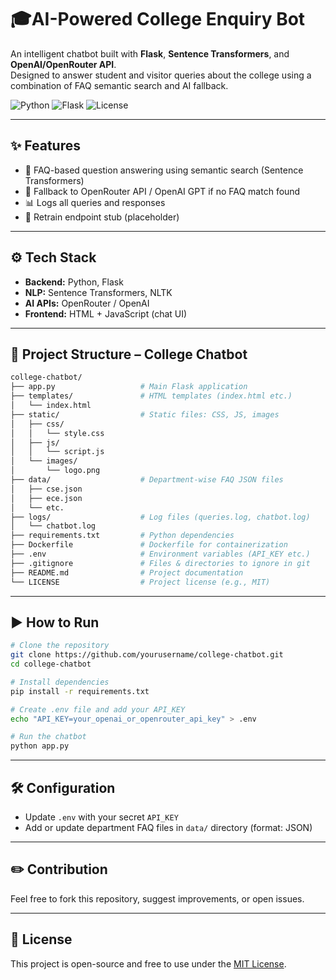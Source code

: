# 🎓AI-Powered College Enquiry Bot

An intelligent chatbot built with **Flask**, **Sentence Transformers**, and **OpenAI/OpenRouter API**.  
Designed to answer student and visitor queries about the college using a combination of FAQ semantic search and AI fallback.

![Python](https://img.shields.io/badge/Python-3.8%2B-blue)
![Flask](https://img.shields.io/badge/Flask-2.x-green)
![License](https://img.shields.io/badge/License-MIT-lightgrey)

---

## ✨ Features
- 🤖 FAQ-based question answering using semantic search (Sentence Transformers)
- 🧠 Fallback to OpenRouter API / OpenAI GPT if no FAQ match found
- 📊 Logs all queries and responses
- 🔄 Retrain endpoint stub (placeholder)

---

## ⚙️ Tech Stack
- **Backend:** Python, Flask
- **NLP:** Sentence Transformers, NLTK
- **AI APIs:** OpenRouter / OpenAI
- **Frontend:** HTML + JavaScript (chat UI)

---

## 📂 Project Structure – College Chatbot

```bash
college-chatbot/
├── app.py                   # Main Flask application
├── templates/               # HTML templates (index.html etc.)
│   └── index.html
├── static/                  # Static files: CSS, JS, images
│   ├── css/
│   │   └── style.css
│   ├── js/
│   │   └── script.js
│   └── images/
│       └── logo.png
├── data/                    # Department-wise FAQ JSON files
│   ├── cse.json
│   ├── ece.json
│   └── etc.
├── logs/                    # Log files (queries.log, chatbot.log)
│   └── chatbot.log
├── requirements.txt         # Python dependencies
├── Dockerfile               # Dockerfile for containerization
├── .env                     # Environment variables (API_KEY etc.)
├── .gitignore               # Files & directories to ignore in git
├── README.md                # Project documentation
└── LICENSE                  # Project license (e.g., MIT)
```

---

## ▶️ How to Run

```bash
# Clone the repository
git clone https://github.com/yourusername/college-chatbot.git
cd college-chatbot

# Install dependencies
pip install -r requirements.txt

# Create .env file and add your API_KEY
echo "API_KEY=your_openai_or_openrouter_api_key" > .env

# Run the chatbot
python app.py
```

---

## 🛠 Configuration
- Update `.env` with your secret `API_KEY`
- Add or update department FAQ files in `data/` directory (format: JSON)

---

## ✏️ Contribution
Feel free to fork this repository, suggest improvements, or open issues.

---

## 📃 License
This project is open-source and free to use under the [MIT License](LICENSE).
